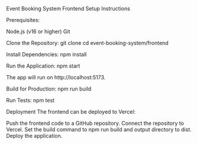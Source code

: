 Event Booking System Frontend
Setup Instructions

Prerequisites:

Node.js (v16 or higher)
Git


Clone the Repository:
git clone <repository-url>
cd event-booking-system/frontend


Install Dependencies:
npm install


Run the Application:
npm start

The app will run on http://localhost:5173.

Build for Production:
npm run build


Run Tests:
npm test



Deployment
The frontend can be deployed to Vercel:

Push the frontend code to a GitHub repository.
Connect the repository to Vercel.
Set the build command to npm run build and output directory to dist.
Deploy the application.

